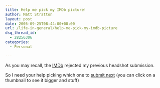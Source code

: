```yaml
---
title: Help me pick my IMDb picture!
author: Matt Stratton
layout: post
date: 2005-09-25T08:44:00+00:00
url: /life-in-general/help-me-pick-my-imdb-picture
dsq_thread_id:
  - 28256306
categories:
  - Personal

---
```

As you may recall, the [IMDb][1] rejected my previous headshot submission.

So I need your help picking which one to [submit next][2] (you can click on a thumbnail to see it bigger and stuff)

 [1]: http://imdb.com/
 [2]: http://imdb.com/name/nm1595334